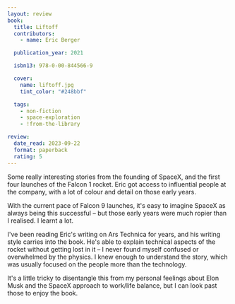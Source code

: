 ```yaml
---
layout: review
book:
  title: Liftoff
  contributors:
    - name: Eric Berger

  publication_year: 2021

  isbn13: 978-0-00-844566-9

  cover:
    name: liftoff.jpg
    tint_color: "#248bbf"

  tags:
    - non-fiction
    - space-exploration
    - !from-the-library

review:
  date_read: 2023-09-22
  format: paperback
  rating: 5
---
```


Some really interesting stories from the founding of SpaceX, and the first four launches of the Falcon 1 rocket.
Eric got access to influential people at the company, with a lot of colour and detail on those early years.

With the current pace of Falcon 9 launches, it's easy to imagine SpaceX as always being this successful – but those early years were much ropier than I realised.
I learnt a lot.

I've been reading Eric's writing on Ars Technica for years, and his writing style carries into the book.
He's able to explain technical aspects of the rocket without getting lost in it – I never found myself confused or overwhelmed by the physics.
I knew enough to understand the story, which was usually focused on the people more than the technology.

It's a little tricky to disentangle this from my personal feelings about Elon Musk and the SpaceX approach to work/life balance, but I can look past those to enjoy the book.
